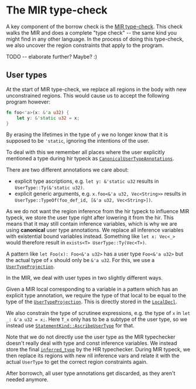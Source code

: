 # The MIR type-check

A key component of the borrow check is the
[MIR type-check](https://doc.rust-lang.org/nightly/nightly-rustc/rustc_borrowck/type_check/index.html).
This check walks the MIR and does a complete "type check" -- the same
kind you might find in any other language. In the process of doing
this type-check, we also uncover the region constraints that apply to
the program.

TODO -- elaborate further? Maybe? :)

## User types

At the start of MIR type-check, we replace all regions in the body with new unconstrained regions.
This would cause us to accept the following program however:
```rust
fn foo<'a>(x: &'a u32) {
    let y: &'static u32 = x;
}
```
By erasing the lifetimes in the type of `y` we no longer know that it is supposed to be `'static`,
ignoring the intentions of the user.

To deal with this we remember all places where the user explicitly mentioned a type during
hir typeck as [`CanonicalUserTypeAnnotations`][annot].

There are two different annotations we care about:
- explicit type ascriptions, e.g. `let y: &'static u32` results in `UserType::Ty(&'static u32)`.
- explicit generic arguments, e.g. `x.foo<&'a u32, Vec<String>>`
results in `UserType::TypeOf(foo_def_id, [&'a u32, Vec<String>])`.

As we do not want the region inference from the hir typeck to influence MIR typeck,
we store the user type right after lowering it from the hir.
This means that it may still contain inference variables,
which is why we are using **canonical** user type annotations.
We replace all inference variables with existential bound variables instead.
Something like `let x: Vec<_>` would therefore result in `exists<T> UserType::Ty(Vec<T>)`.

A pattern like `let Foo(x): Foo<&'a u32>` has a user type `Foo<&'a u32>` but
the actual type of `x` should only be `&'a u32`. For this, we use a [`UserTypeProjection`][proj].

In the MIR, we deal with user types in two slightly different ways.

Given a MIR local corresponding to a variable in a pattern which has an explicit type annotation,
we require the type of that local to be equal to the type of the [`UserTypeProjection`][proj].
This is directly stored in the [`LocalDecl`][decl].

We also constrain the type of scrutinee expressions, e.g. the type of `x` in `let _: &'a u32 = x;`.
Here `T_x` only has to be a subtype of the user type, so we instead use
[`StatementKind::AscribeUserType`][stmt] for that.

Note that we do not directly use the user type as the MIR typechecker
doesn't really deal with type and const inference variables. We instead store the final
[`inferred_type`][inf] by the HIR typechecker. During MIR typeck, we then replace its regions
with new nll inference vars and relate it with the actual `UserType` to get the correct region
constraints again.

After borrowch, all user type annotations get discarded, as they aren't needed anymore.



[annot]: https://doc.rust-lang.org/nightly/nightly-rustc/rustc_middle/ty/struct.CanonicalUserTypeAnnotation.html
[proj]: https://doc.rust-lang.org/nightly/nightly-rustc/rustc_middle/mir/struct.UserTypeProjection.html
[decl]: https://doc.rust-lang.org/nightly/nightly-rustc/rustc_middle/mir/struct.LocalDecl.html
[stmt]: https://doc.rust-lang.org/nightly/nightly-rustc/rustc_middle/mir/enum.StatementKind.html#variant.AscribeUserType
[inf]: https://doc.rust-lang.org/nightly/nightly-rustc/rustc_middle/ty/struct.CanonicalUserTypeAnnotation.html#structfield.inferred_ty